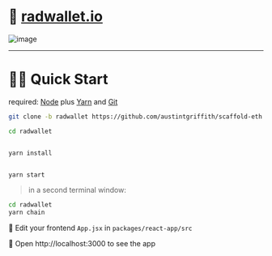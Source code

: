 # 🌱 [radwallet.io](https://radwallet.io)

![image](https://user-images.githubusercontent.com/2653167/113313742-c7e94480-92c8-11eb-8e14-0b7ec46f0934.png)


---

# 🏃‍♀️ Quick Start

required: [Node](https://nodejs.org/dist/latest-v12.x/) plus [Yarn](https://classic.yarnpkg.com/en/docs/install/) and [Git](https://git-scm.com/downloads)


```bash
git clone -b radwallet https://github.com/austintgriffith/scaffold-eth.git radwallet

cd radwallet
```

```bash

yarn install

```

```bash

yarn start

```

> in a second terminal window:

```bash
cd radwallet
yarn chain

```

📝 Edit your frontend `App.jsx` in `packages/react-app/src`

📱 Open http://localhost:3000 to see the app
